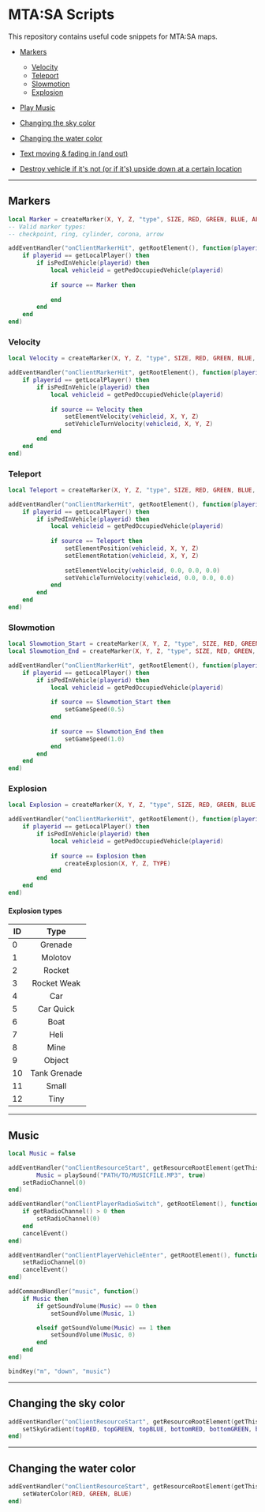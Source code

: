 # MTA:SA Scripts
This repository contains useful code snippets for MTA:SA maps.

* [Markers](#markers)
	* [Velocity](#velocity)
	* [Teleport](#teleport)
	* [Slowmotion](#slowmotion)
	* [Explosion](#explosion)
	
* [Play Music](#music)

* [Changing the sky color](#changing-the-sky-color)

* [Changing the water color](#changing-the-water-color)

* [Text moving & fading in (and out)](text/Move%20and%20fade%20in%20and%20out.lua)

* [Destroy vehicle if it's not (or if it's) upside down at a certain location](shortcut%20prevention/isVehicleUpsideDown.lua)

---
## Markers
```lua
local Marker = createMarker(X, Y, Z, "type", SIZE, RED, GREEN, BLUE, ALPHA)
-- Valid marker types:
-- checkpoint, ring, cylinder, corona, arrow

addEventHandler("onClientMarkerHit", getRootElement(), function(playerid)
	if playerid == getLocalPlayer() then
		if isPedInVehicle(playerid) then
			local vehicleid = getPedOccupiedVehicle(playerid)
			
			if source == Marker then
				
			end
		end
	end
end)
```

### Velocity
```lua
local Velocity = createMarker(X, Y, Z, "type", SIZE, RED, GREEN, BLUE, ALPHA)

addEventHandler("onClientMarkerHit", getRootElement(), function(playerid)
	if playerid == getLocalPlayer() then
		if isPedInVehicle(playerid) then
			local vehicleid = getPedOccupiedVehicle(playerid)
			
			if source == Velocity then
				setElementVelocity(vehicleid, X, Y, Z)
				setVehicleTurnVelocity(vehicleid, X, Y, Z)
			end
		end
	end
end)
```

### Teleport
```lua
local Teleport = createMarker(X, Y, Z, "type", SIZE, RED, GREEN, BLUE, ALPHA)

addEventHandler("onClientMarkerHit", getRootElement(), function(playerid)
	if playerid == getLocalPlayer() then
		if isPedInVehicle(playerid) then
			local vehicleid = getPedOccupiedVehicle(playerid)
			
			if source == Teleport then
				setElementPosition(vehicleid, X, Y, Z)
				setElementRotation(vehicleid, X, Y, Z)
				
				setElementVelocity(vehicleid, 0.0, 0.0, 0.0)
				setVehicleTurnVelocity(vehicleid, 0.0, 0.0, 0.0)
			end
		end
	end
end)
```

### Slowmotion
```lua
local Slowmotion_Start = createMarker(X, Y, Z, "type", SIZE, RED, GREEN, BLUE, ALPHA)
local Slowmotion_End = createMarker(X, Y, Z, "type", SIZE, RED, GREEN, BLUE, ALPHA)

addEventHandler("onClientMarkerHit", getRootElement(), function(playerid)
	if playerid == getLocalPlayer() then
		if isPedInVehicle(playerid) then
			local vehicleid = getPedOccupiedVehicle(playerid)
			
			if source == Slowmotion_Start then
				setGameSpeed(0.5)
			end
			
			if source == Slowmotion_End then
				setGameSpeed(1.0)
			end
		end
	end
end)
```

### Explosion
```lua
local Explosion = createMarker(X, Y, Z, "type", SIZE, RED, GREEN, BLUE, ALPHA)

addEventHandler("onClientMarkerHit", getRootElement(), function(playerid)
	if playerid == getLocalPlayer() then
		if isPedInVehicle(playerid) then
			local vehicleid = getPedOccupiedVehicle(playerid)
			
			if source == Explosion then
				createExplosion(X, Y, Z, TYPE)
			end
		end
	end
end)
```
#### Explosion types
| ID | Type          |
|--- |:-------------:|
| 0  | Grenade       |
| 1  | Molotov       |
| 2  | Rocket        |
| 3  | Rocket Weak   |
| 4  | Car           |
| 5  | Car Quick     |
| 6  | Boat          |
| 7  | Heli          |
| 8  | Mine          |
| 9  | Object        |
| 10 | Tank Grenade  |
| 11 | Small         |
| 12 | Tiny          |
---
## Music
```lua
local Music = false

addEventHandler("onClientResourceStart", getResourceRootElement(getThisResource()), function()
    	Music = playSound("PATH/TO/MUSICFILE.MP3", true)
	setRadioChannel(0)
end)

addEventHandler("onClientPlayerRadioSwitch", getRootElement(), function()
	if getRadioChannel() > 0 then
		setRadioChannel(0)
	end
	cancelEvent()
end)

addEventHandler("onClientPlayerVehicleEnter", getRootElement(), function()
	setRadioChannel(0)
	cancelEvent()
end)

addCommandHandler("music", function()
	if Music then
		if getSoundVolume(Music) == 0 then
			setSoundVolume(Music, 1)

		elseif getSoundVolume(Music) == 1 then
			setSoundVolume(Music, 0)
		end
	end
end)

bindKey("m", "down", "music")
```
---
## Changing the sky color
```lua
addEventHandler("onClientResourceStart", getResourceRootElement(getThisResource()), function()
	setSkyGradient(topRED, topGREEN, topBLUE, bottomRED, bottomGREEN, bottomBLUE)
end)
```
---
## Changing the water color
```lua
addEventHandler("onClientResourceStart", getResourceRootElement(getThisResource()), function()
	setWaterColor(RED, GREEN, BLUE)
end)
```

